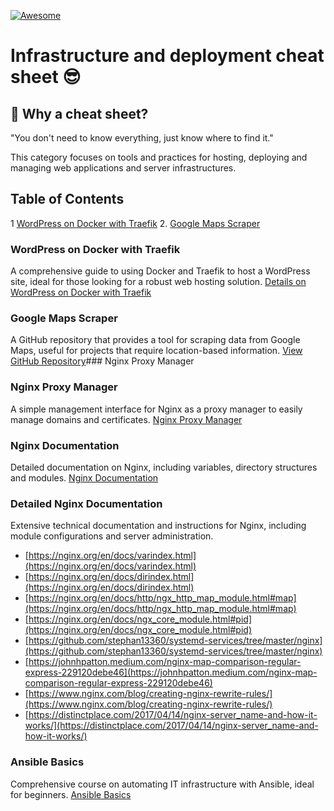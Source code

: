 [![Awesome](https://awesome.re/badge.svg)](https://awesome.re)
# Infrastructure and deployment cheat sheet 😎

## 🤔 Why a cheat sheet?
"You don't need to know everything, just know where to find it."

This category focuses on tools and practices for hosting, deploying and managing web applications and server infrastructures.

## Table of Contents
1 [WordPress on Docker with Traefik](#wordpress-on-docker-with-traefik)
2. [Google Maps Scraper](#google-maps-scraper)

### WordPress on Docker with Traefik
A comprehensive guide to using Docker and Traefik to host a WordPress site, ideal for those looking for a robust web hosting solution. [Details on WordPress on Docker with Traefik](https://www.smarthomebeginner.com/wordpress-on-docker-traefik/)

### Google Maps Scraper
A GitHub repository that provides a tool for scraping data from Google Maps, useful for projects that require location-based information. [View GitHub Repository](https://github.com/omkarcloud/google-maps-scraper/tree/master)### Nginx Proxy Manager

### Nginx Proxy Manager
A simple management interface for Nginx as a proxy manager to easily manage domains and certificates. [Nginx Proxy Manager](https://nginxproxymanager.com/)

### Nginx Documentation
Detailed documentation on Nginx, including variables, directory structures and modules. [Nginx Documentation](https://nginx.org/en/docs/)

### Detailed Nginx Documentation
Extensive technical documentation and instructions for Nginx, including module configurations and server administration.
- [https://nginx.org/en/docs/varindex.html](https://nginx.org/en/docs/varindex.html)
- [https://nginx.org/en/docs/dirindex.html](https://nginx.org/en/docs/dirindex.html)
- [https://nginx.org/en/docs/http/ngx_http_map_module.html#map](https://nginx.org/en/docs/http/ngx_http_map_module.html#map)
- [https://nginx.org/en/docs/ngx_core_module.html#pid](https://nginx.org/en/docs/ngx_core_module.html#pid)
- [https://github.com/stephan13360/systemd-services/tree/master/nginx](https://github.com/stephan13360/systemd-services/tree/master/nginx)
- [https://johnhpatton.medium.com/nginx-map-comparison-regular-express-229120debe46](https://johnhpatton.medium.com/nginx-map-comparison-regular-express-229120debe46)
- [https://www.nginx.com/blog/creating-nginx-rewrite-rules/](https://www.nginx.com/blog/creating-nginx-rewrite-rules/)
- [https://distinctplace.com/2017/04/14/nginx-server_name-and-how-it-works/](https://distinctplace.com/2017/04/14/nginx-server_name-and-how-it-works/)

### Ansible Basics
Comprehensive course on automating IT infrastructure with Ansible, ideal for beginners. [Ansible Basics](https://www.udemy.com/course/ansible-grundlagen/learn/lecture/22065096?start=150#notes)
